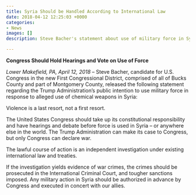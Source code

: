 ```yaml
---
title: Syria Should be Handled According to International Law
date: 2018-04-12 12:25:03 +0000
categories:
- News
images: []
description: Steve Bacher's statement about use of military force in Syria

---
```

**Congress Should Hold Hearings and Vote on Use of Force** 

_Lower Makefield, PA, April 12, 2018_  – Steve Bacher, candidate for U.S. Congress in the new First Congressional District, comprised of all of Bucks County and part of Montgomery County, released the following statement regarding the Trump Administration’s public intention to use military force in response to alleged use of chemical weapons in Syria: 

Violence is a last resort, not a first resort. 

The United States Congress should take up its constitutional responsibility and have hearings and debate before force is used in Syria – or anywhere else in the world. The Trump Administration can make its case to Congress, but only Congress can declare war. 

The lawful course of action is an independent investigation under existing international law and treaties. 

If the investigation yields evidence of war crimes, the crimes should be prosecuted in the International Criminal Court, and tougher sanctions imposed. Any military action in Syria should be authorized in advance by Congress and executed in concert with our allies.